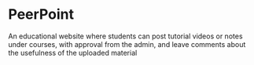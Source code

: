 # PeerPoint
An educational website where students can post tutorial videos or notes under courses, with approval from the admin, and leave comments about the usefulness of the uploaded material
